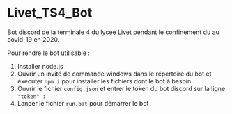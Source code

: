 # Livet_TS4_Bot
Bot discord de la terminale 4 du lycée Livet pendant le confinement du au covid-19 en 2020.

Pour rendre le bot utilisable : 
  1. Installer node.js
  2. Ouvrir un invité de commande windows dans le répertoire du bot et éxecuter `npm i` pour installer les fichiers dont le bot à besoin
  3. Ouvrir le fichier `config.json` et entrer le token du bot discord sur la ligne `"token" :`
  4. Lancer le fichier `run.bat` pour démarrer le bot
